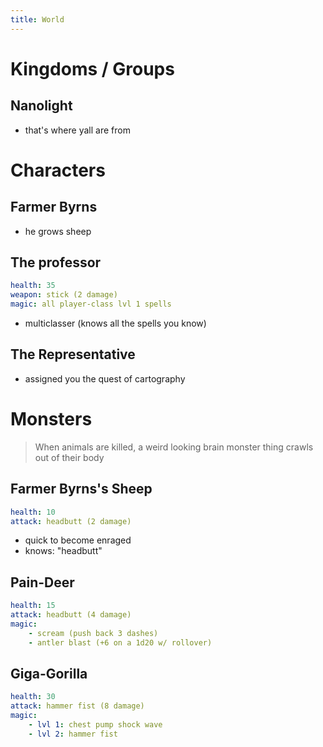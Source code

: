 ```yaml
---
title: World
---
```


# Kingdoms / Groups

## Nanolight
- that's where yall are from

<!-- 
## Evesland
- a mysterious land in the East

### The Path of Light
- religious leaders of Evesland; a band of powerful magicians that regulate magic usage
    - it's an effort in response to the massive amounts of violence and conflict that's resulted from magic

#### The Exorcists
- An elite group of warriors; highest warrior rank in the church

 -->


# Characters

## Farmer Byrns
- he grows sheep


## The professor
```yaml
health: 35
weapon: stick (2 damage)
magic: all player-class lvl 1 spells
``` 
- multiclasser (knows all the spells you know)

## The Representative
- assigned you the quest of cartography

<!-- 
## Sigma
```yaml
health: ?
weapon: katana (link)
magic: ?
    - base dash: 'rem-ced'; teleport up to 8 spaces
        - opens a portal _outward_, pushing any objects that can be pushed out of the way; can use up to 3, each one counts as an action
    - lvl 1: sword throw: throw sword in between a dash; does damage inside the range of attack; catch it on your teleport landing
    - lvl 2: "clon-rem-star"; repeat blink (requires 1 turn charge); can be in up to 6 places at once; katana swipe damage equal to roll
        - can double up on the same person
        - if 3 tokens on one person: it's undodgeable (because no safe tile is available)
    - special (field changer): "dot-star"; black hole (blocks vision inside a range of space) for 4 turns (including the turn it is activated); recharge kicks in at end of effect (4 turns)
        - cant dodge attacks
        - can attack but cant aim
```

## Mono
```yaml
health: ?
weapon: knight's sword, "The Eagles Talon" (also serves as a sniper rifle)
    - shoots a pulse of light with range of 10 (requires a charge)
magic: ?
    - base ced: fly up 3 dashes vertically; no longer melee-able. lasts till end of turn; costs 1 action. can also be used to fly 3 tiles forward (basically, up or out). can stack to fly higher; gravity is 1 dash downward per turn
        - hide: if you have a move that launches you 3 dashes vertically, you can do a melee-able attack
    - lvl 1: "arc attack", roll damage in an arc of 12 tiles
        - start arc from occupied tile
        - damage = dice roll; subtract -3 from damage count each time a target is hit (dissipating damage)
        - hide: they can reduce the impact of this spell by spreading out
    - lvl 2: "see-tee-el kil"; from flight: charge into the earth and emit a pulse of energy where you land; everyone caught in 6 tiles radius of a pulse takes damage equal to dice roll and launched in the air. stunned on next turn
    - special (field changer): "ee-em-pee". (no magic); giant blast of energy that deals no damage, but makes everyone (except mono IF he was in the air at time of cast) lose spell casting ability for 4 turns
        - sphere rules: you can declare spaces you wnat to move. i tell you whether something is within range. ill also ping whenever you or another character moves,

pleads with party to please side with him and dont join sigma. its a trap, he says
``` 

## Exorcist Grunt
```yaml
health: 20
weapon: executioner sword | giant hammer | absurd heavy strength weapons
magic: 
    - lvl 1: "raid" flare of light in a forward cone; stun anyone in 1 dash forward radius
    - lvl 2: "snipe"; beam of light in a forward line; range of 10 tiles; anyone caught takes damage roll
    - special: "ace-pi-see-tee-el"; all spells charged and health regenerated (requires 1 turn charge, can be prevented)
``` 
 -->

# Monsters

> When animals are killed, a weird looking brain monster thing crawls out of their body

## Farmer Byrns's Sheep
```yaml
health: 10
attack: headbutt (2 damage)
```
- quick to become enraged
- knows: "headbutt"


## Pain-Deer
```yaml
health: 15
attack: headbutt (4 damage)
magic: 
    - scream (push back 3 dashes)
    - antler blast (+6 on a 1d20 w/ rollover)
```

## Giga-Gorilla
```yaml
health: 30
attack: hammer fist (8 damage)
magic:
    - lvl 1: chest pump shock wave
    - lvl 2: hammer fist
```

<!-- 
## Tree Roots

infinite health except against fire
-->


<!-- 
# Demons

## Sigma's Demon
```yaml
health: 15
attack: none
magic:
- lvl 1: copy cat (reproduce any spell it's seen from another person)
- lvl 2: 
- special: suicide explosion
````




 -->
